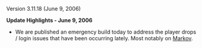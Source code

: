 Version 3.11.18 (June 9, 2006)

**Update Highlights - June 9, 2006**

- We are published an emergency build today to address the player
  drops / login issues that have been occurring lately. Most notably
  on [Markov](../etc/Markov.md).

<!--[Category:Patches](../Category:Patches.md)-->
